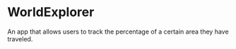 # WorldExplorer
An app that allows users to track the percentage of a certain area they have traveled.
